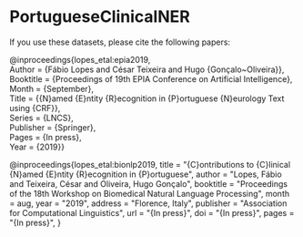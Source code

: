 # PortugueseClinicalNER
If you use these datasets, please cite the following papers:

@inproceedings{lopes_etal:epia2019,\
Author = {Fábio Lopes and César Teixeira and Hugo {Gonçalo~Oliveira}},\
Booktitle = {Proceedings of 19th EPIA Conference on Artificial Intelligence},\
Month = {September},\
Title = {{N}amed {E}ntity {R}ecognition in {P}ortuguese {N}eurology Text using {CRF}},\
Series = {LNCS},\
Publisher = {Springer},\
Pages = {In press},\
Year = {2019}}

@inproceedings{lopes_etal:bionlp2019,
    title = "{C}ontributions to {C}linical {N}amed {E}ntity {R}ecognition in {P}ortuguese",
    author = "Lopes, Fábio and Teixeira, César and Oliveira, Hugo Gonçalo",
    booktitle = "Proceedings of the 18th Workshop on Biomedical Natural Language Processing",
    month = aug,
    year = "2019",
    address = "Florence, Italy",
    publisher = "Association for Computational Linguistics",
    url = "{In press}",
    doi = "{In press}",
    pages = "{In press}",
}
